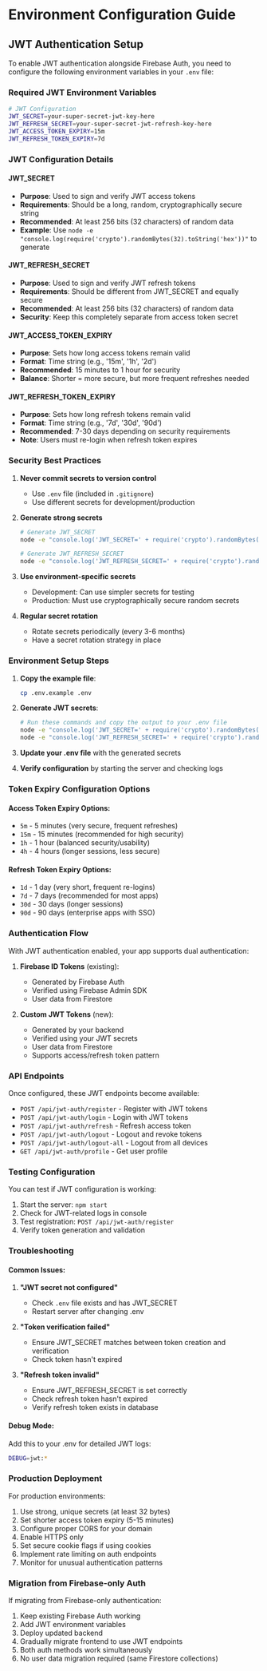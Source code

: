 # Environment Configuration Guide

## JWT Authentication Setup

To enable JWT authentication alongside Firebase Auth, you need to configure the following environment variables in your `.env` file:

### Required JWT Environment Variables

```bash
# JWT Configuration
JWT_SECRET=your-super-secret-jwt-key-here
JWT_REFRESH_SECRET=your-super-secret-jwt-refresh-key-here
JWT_ACCESS_TOKEN_EXPIRY=15m
JWT_REFRESH_TOKEN_EXPIRY=7d
```

### JWT Configuration Details

#### JWT_SECRET
- **Purpose**: Used to sign and verify JWT access tokens
- **Requirements**: Should be a long, random, cryptographically secure string
- **Recommended**: At least 256 bits (32 characters) of random data
- **Example**: Use `node -e "console.log(require('crypto').randomBytes(32).toString('hex'))"` to generate

#### JWT_REFRESH_SECRET
- **Purpose**: Used to sign and verify JWT refresh tokens
- **Requirements**: Should be different from JWT_SECRET and equally secure
- **Recommended**: At least 256 bits (32 characters) of random data
- **Security**: Keep this completely separate from access token secret

#### JWT_ACCESS_TOKEN_EXPIRY
- **Purpose**: Sets how long access tokens remain valid
- **Format**: Time string (e.g., '15m', '1h', '2d')
- **Recommended**: 15 minutes to 1 hour for security
- **Balance**: Shorter = more secure, but more frequent refreshes needed

#### JWT_REFRESH_TOKEN_EXPIRY
- **Purpose**: Sets how long refresh tokens remain valid
- **Format**: Time string (e.g., '7d', '30d', '90d')
- **Recommended**: 7-30 days depending on security requirements
- **Note**: Users must re-login when refresh token expires

### Security Best Practices

1. **Never commit secrets to version control**
   - Use `.env` file (included in `.gitignore`)
   - Use different secrets for development/production

2. **Generate strong secrets**
   ```bash
   # Generate JWT_SECRET
   node -e "console.log('JWT_SECRET=' + require('crypto').randomBytes(32).toString('hex'))"
   
   # Generate JWT_REFRESH_SECRET
   node -e "console.log('JWT_REFRESH_SECRET=' + require('crypto').randomBytes(32).toString('hex'))"
   ```

3. **Use environment-specific secrets**
   - Development: Can use simpler secrets for testing
   - Production: Must use cryptographically secure random secrets

4. **Regular secret rotation**
   - Rotate secrets periodically (every 3-6 months)
   - Have a secret rotation strategy in place

### Environment Setup Steps

1. **Copy the example file**:
   ```bash
   cp .env.example .env
   ```

2. **Generate JWT secrets**:
   ```bash
   # Run these commands and copy the output to your .env file
   node -e "console.log('JWT_SECRET=' + require('crypto').randomBytes(32).toString('hex'))"
   node -e "console.log('JWT_REFRESH_SECRET=' + require('crypto').randomBytes(32).toString('hex'))"
   ```

3. **Update your .env file** with the generated secrets

4. **Verify configuration** by starting the server and checking logs

### Token Expiry Configuration Options

#### Access Token Expiry Options:
- `5m` - 5 minutes (very secure, frequent refreshes)
- `15m` - 15 minutes (recommended for high security)
- `1h` - 1 hour (balanced security/usability)
- `4h` - 4 hours (longer sessions, less secure)

#### Refresh Token Expiry Options:
- `1d` - 1 day (very short, frequent re-logins)
- `7d` - 7 days (recommended for most apps)
- `30d` - 30 days (longer sessions)
- `90d` - 90 days (enterprise apps with SSO)

### Authentication Flow

With JWT authentication enabled, your app supports dual authentication:

1. **Firebase ID Tokens** (existing):
   - Generated by Firebase Auth
   - Verified using Firebase Admin SDK
   - User data from Firestore

2. **Custom JWT Tokens** (new):
   - Generated by your backend
   - Verified using your JWT secrets
   - User data from Firestore
   - Supports access/refresh token pattern

### API Endpoints

Once configured, these JWT endpoints become available:

- `POST /api/jwt-auth/register` - Register with JWT tokens
- `POST /api/jwt-auth/login` - Login with JWT tokens
- `POST /api/jwt-auth/refresh` - Refresh access token
- `POST /api/jwt-auth/logout` - Logout and revoke tokens
- `POST /api/jwt-auth/logout-all` - Logout from all devices
- `GET /api/jwt-auth/profile` - Get user profile

### Testing Configuration

You can test if JWT configuration is working:

1. Start the server: `npm start`
2. Check for JWT-related logs in console
3. Test registration: `POST /api/jwt-auth/register`
4. Verify token generation and validation

### Troubleshooting

#### Common Issues:

1. **"JWT secret not configured"**
   - Check `.env` file exists and has JWT_SECRET
   - Restart server after changing .env

2. **"Token verification failed"**
   - Ensure JWT_SECRET matches between token creation and verification
   - Check token hasn't expired

3. **"Refresh token invalid"**
   - Ensure JWT_REFRESH_SECRET is set correctly
   - Check refresh token hasn't expired
   - Verify refresh token exists in database

#### Debug Mode:
Add this to your .env for detailed JWT logs:
```bash
DEBUG=jwt:*
```

### Production Deployment

For production environments:

1. Use strong, unique secrets (at least 32 bytes)
2. Set shorter access token expiry (5-15 minutes)
3. Configure proper CORS for your domain
4. Enable HTTPS only
5. Set secure cookie flags if using cookies
6. Implement rate limiting on auth endpoints
7. Monitor for unusual authentication patterns

### Migration from Firebase-only Auth

If migrating from Firebase-only authentication:

1. Keep existing Firebase Auth working
2. Add JWT environment variables
3. Deploy updated backend
4. Gradually migrate frontend to use JWT endpoints
5. Both auth methods work simultaneously
6. No user data migration required (same Firestore collections)